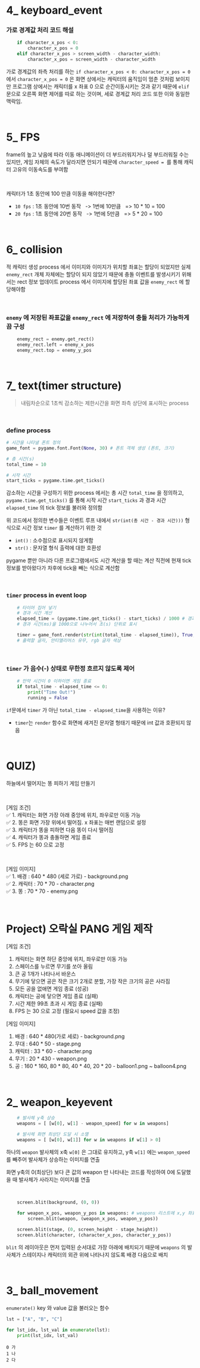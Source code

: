 # **4_ keyboard_event**

### 가로 경계값 처리 코드 해설
```python
    if character_x_pos < 0:
        character_x_pos = 0
    elif character_x_pos > screen_width - character_width:
        character_x_pos = screen_width - character_width
```
가로 경계값의 좌측 처리를 하는 `if character_x_pos < 0: character_x_pos = 0` 에서 `character_x_pos = 0` 은 화면 상에서는 캐릭터의 움직임이 멈춘 것처럼 보이지만 프로그램 상에서는 캐릭터를 x 좌표 0 으로 순간이동시키는 것과 같기 때문에 `elif`문으로 오른쪽 화면 제어를 따로 하는 것이며, 세로 경계값 처리 코드 또한 이와 동일한 맥락임.

<br>

# **5_ FPS**
frame의 높고 낮음에 따라 이동 애니메이션이 더 부드러워지거나 덜 부드러워질 수는 있지만, 게임 자체의 속도가 달라지면 안되기 때문에 `character_speed = `를 통해 캐릭터 고유의 이동속도를 부여함

<br>

캐릭터가 1초 동안에 100 만큼 이동을 해야한다면?
* `10 fps` : 1초 동안에 10번 동작 &nbsp;&nbsp;-> 1번에 10만큼 &nbsp;&nbsp;=> 10 * 10 = 100
* `20 fps` : 1초 동안에 20번 동작 &nbsp;&nbsp;-> 1번에 5만큼 &nbsp;&nbsp;=> 5 * 20 = 100

<br>

# **6_ collision**
적 캐릭터 생성 process 에서 이미지와 이미지가 위치할 좌표는 할당이 되었지만 실제 `enemy_rect` 개체 자체에는 할당이 되지 않았기 때문에 충돌 이벤트를 발생시키기 위해서는 rect 정보 업데이트 process 에서 이미지에 할당된 좌표 값을 `enemy_rect` 에 할당해야함

<br>

### `enemy` 에 저장된 좌표값을 `enemy_rect` 에 저장하여 충돌 처리가 가능하게끔 구성 
```python
    enemy_rect = enemy.get_rect()
    enemy_rect.left = enemy_x_pos
    enemy_rect.top = enemy_y_pos
```
<br>

# **7_ text(timer structure)**
>내림차순으로 1초씩 감소하는 제한시간을 화면 좌측 상단에 표시하는 process

<br>

### define process
```python
# 시간을 나타낼 폰트 정의
game_font = pygame.font.Font(None, 30) # 폰트 객체 생성 (폰트, 크기)

# 총 시간(s)
total_time = 10

# 시작 시간
start_ticks = pygame.time.get_ticks()
```
감소하는 시간을 구성하기 위한 process 에서는 총 시간 `total_time` 을 정의하고, `pygame.time.get_ticks()` 를 통해 시작 시간 `start_ticks` 과 경과 시간 `elapsed_time` 의 tick 정보를 불러와 정의함


위 코드에서 정의한 변수들은 이벤트 루프 내에서 `str(int(총 시간 - 경과 시간)))` 형식으로 시간 정보 `timer` 를 계산하기 위한 것
* `int()` : 소수점으로 표시되지 않게함
* `str()` : 문자열 형식 출력에 대한 호환성

pygame 뿐만 아니라 다른 프로그램에서도 시간 계산을 할 때는 계산 직전에 현재 tick 정보를 받아왔다가 차후에 tick을 빼는 식으로 계산함

<br>

### `timer` process in event loop
```python
    # 타이머 집어 넣기
    # 경과 시간 계산
    elapsed_time = (pygame.time.get_ticks() - start_ticks) / 1000 # 경과 시간
    # 경과 시간(ms)을 1000으로 나누어서 초(s) 단위로 표시

    timer = game_font.render(str(int(total_time - elapsed_time)), True, (255, 255, 255)) # render : 실제로 글자를 그리기
    # 출력할 글자, 안티앨리어스 유무, rgb 글자 색상
```
<br>

### `timer` 가 음수(-) 상태로 무한정 흐르지 않도록 제어
```python
    # 만약 시간이 0 이하이면 게임 종료
    if total_time - elapsed_time <= 0:
        print("Time Out!")
        running = False
```
`if`문에서 `timer` 가 아닌 `total_time - elapsed_time`을 사용하는 이유?
* `timer`는 `render` 함수로 화면에 새겨진 문자열 형태기 때문에 int 값과 호환되지 않음

<br>

# **QUIZ)**
하늘에서 떨어지는 똥 피하기 게임 만들기

<br>

[게임 조건]  
✅ 1. 캐릭터는 화면 가장 아래 중앙에 위치, 좌우로만 이동 가능  
✅ 2. 똥은 화면 가장 위에서 떨어짐. x 좌표는 매번 랜덤으로 설정  
✅ 3. 캐릭터가 똥을 피하면 다음 똥이 다시 떨어짐  
✅ 4. 캐릭터가 똥과 충돌하면 게임 종료  
✅ 5. FPS 는 60 으로 고정

<br>

[게임 이미지]  
✅ 1. 배경 : 640 * 480 (세로 가로) - background.png  
✅ 2. 캐릭터 : 70 * 70 - character.png  
✅ 3. 똥 : 70 * 70 - enemy.png

<br>

# **Project) 오락실 PANG 게임 제작**

[게임 조건]
1. 캐릭터는 화면 하단 중앙에 위치, 좌우로만 이동 가능
2. 스페이스를 누르면 무기를 쏘아 올림
3. 큰 공 1개가 나타나서 바운스
4. 무기에 닿으면 공은 작은 크기 2개로 분할, 가장 작은 크기의 공은 사라짐
5. 모든 공을 없애면 게임 종료 (성공)
6. 캐릭터는 공에 닿으면 게임 종료 (실패)
7. 시간 제한 99초 초과 시 게임 종료 (실패)
8. FPS 는 30 으로 고정 (필요시 speed 값을 조정)

[게임 이미지]
1. 배경 : 640 * 480(가로 세로) - background.png
2. 무대 : 640 * 50 - stage.png
3. 캐릭터 : 33 * 60 - character.png
4. 무기 : 20 * 430 - weapon.png
5. 공 : 160 * 160, 80 * 80, 40 * 40, 20 * 20 - balloon1.png ~ balloon4.png

<br>

# **2_ weapon_keyevent**
```python
    # 발사체 y축 상승
    weapons = [ [w[0], w[1] - weapon_speed] for w in weapons]

    # 발사체 화면 최상단 도달 시 소멸
    weapons = [ [w[0], w[1]] for w in weapons if w[1] > 0]
```
하나의 `weapon` 발사체의 x축 `w[0]` 은 그대로 유지하고, y축 `w[1]` 에는 `weapon_speed` 를 빼주어 발사체가 상승하는 이미지를 연출

화면 y축의 0(최상단) 보다 큰 값의 weapon 만 나타내는 코드를 작성하여 0에 도달했을 때 발사체가 사라지는 이미지를 연출

<br>

```python
    screen.blit(background, (0, 0))

    for weapon_x_pos, weapon_y_pos in weapons: # weapons 리스트에 x,y 좌표를 받음
        screen.blit(weapon, (weapon_x_pos, weapon_y_pos))
        
    screen.blit(stage, (0, screen_height - stage_height))
    screen.blit(character, (character_x_pos, character_y_pos))
```
`blit` 의 레이아웃은 먼저 입력된 순서대로 가장 아래에 배치되기 때문에 `weapons` 의 발사체가 스테이지나 캐릭터의 외관 위에 나타나지 않도록 배경 다음으로 배치

<br>

# **3_ ball_movement**
`enumerate()` key 와 value 값을 불러오는 함수
```python
lst = ["A", "B", "C"]

for lst_idx, lst_val in enumerate(lst):
    print(lst_idx, lst_val)
```
```
0 가
1 나
2 다
```